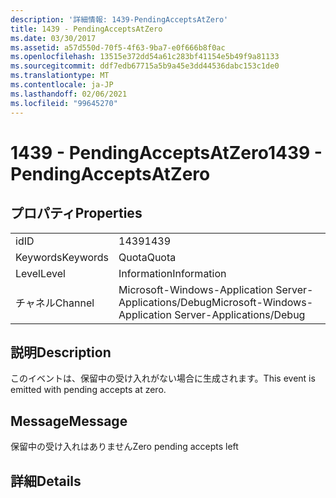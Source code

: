 ```yaml
---
description: '詳細情報: 1439-PendingAcceptsAtZero'
title: 1439 - PendingAcceptsAtZero
ms.date: 03/30/2017
ms.assetid: a57d550d-70f5-4f63-9ba7-e0f666b8f0ac
ms.openlocfilehash: 13515e372dd54a61c283bf41154e5b49f9a81133
ms.sourcegitcommit: ddf7edb67715a5b9a45e3dd44536dabc153c1de0
ms.translationtype: MT
ms.contentlocale: ja-JP
ms.lasthandoff: 02/06/2021
ms.locfileid: "99645270"
---
```

# <a name="1439---pendingacceptsatzero"></a><span data-ttu-id="d7167-103">1439 - PendingAcceptsAtZero</span><span class="sxs-lookup"><span data-stu-id="d7167-103">1439 - PendingAcceptsAtZero</span></span>

## <a name="properties"></a><span data-ttu-id="d7167-104">プロパティ</span><span class="sxs-lookup"><span data-stu-id="d7167-104">Properties</span></span>  
  
|||  
|-|-|  
|<span data-ttu-id="d7167-105">id</span><span class="sxs-lookup"><span data-stu-id="d7167-105">ID</span></span>|<span data-ttu-id="d7167-106">1439</span><span class="sxs-lookup"><span data-stu-id="d7167-106">1439</span></span>|  
|<span data-ttu-id="d7167-107">Keywords</span><span class="sxs-lookup"><span data-stu-id="d7167-107">Keywords</span></span>|<span data-ttu-id="d7167-108">Quota</span><span class="sxs-lookup"><span data-stu-id="d7167-108">Quota</span></span>|  
|<span data-ttu-id="d7167-109">Level</span><span class="sxs-lookup"><span data-stu-id="d7167-109">Level</span></span>|<span data-ttu-id="d7167-110">Information</span><span class="sxs-lookup"><span data-stu-id="d7167-110">Information</span></span>|  
|<span data-ttu-id="d7167-111">チャネル</span><span class="sxs-lookup"><span data-stu-id="d7167-111">Channel</span></span>|<span data-ttu-id="d7167-112">Microsoft-Windows-Application Server-Applications/Debug</span><span class="sxs-lookup"><span data-stu-id="d7167-112">Microsoft-Windows-Application Server-Applications/Debug</span></span>|  
  
## <a name="description"></a><span data-ttu-id="d7167-113">説明</span><span class="sxs-lookup"><span data-stu-id="d7167-113">Description</span></span>  

 <span data-ttu-id="d7167-114">このイベントは、保留中の受け入れがない場合に生成されます。</span><span class="sxs-lookup"><span data-stu-id="d7167-114">This event is emitted with pending accepts at zero.</span></span>  
  
## <a name="message"></a><span data-ttu-id="d7167-115">Message</span><span class="sxs-lookup"><span data-stu-id="d7167-115">Message</span></span>  

 <span data-ttu-id="d7167-116">保留中の受け入れはありません</span><span class="sxs-lookup"><span data-stu-id="d7167-116">Zero pending accepts left</span></span>  
  
## <a name="details"></a><span data-ttu-id="d7167-117">詳細</span><span class="sxs-lookup"><span data-stu-id="d7167-117">Details</span></span>
